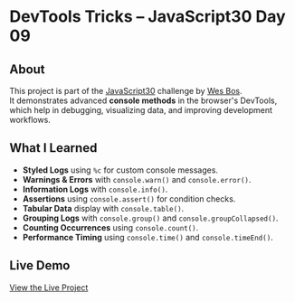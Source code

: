 # DevTools Tricks – JavaScript30 Day 09

## About
This project is part of the [JavaScript30](https://javascript30.com) challenge by [Wes Bos](https://github.com/wesbos).  
It demonstrates advanced **console methods** in the browser's DevTools, which help in debugging, visualizing data, and improving development workflows.

## What I Learned
- **Styled Logs** using `%c` for custom console messages.
- **Warnings & Errors** with `console.warn()` and `console.error()`.
- **Information Logs** with `console.info()`.
- **Assertions** using `console.assert()` for condition checks.
- **Tabular Data** display with `console.table()`.
- **Grouping Logs** with `console.group()` and `console.groupCollapsed()`.
- **Counting Occurrences** using `console.count()`.
- **Performance Timing** using `console.time()` and `console.timeEnd()`.


## Live Demo
[View the Live Project](https://m-anees-c.github.io/javascript30/day09-dev-tools-tricks/)
